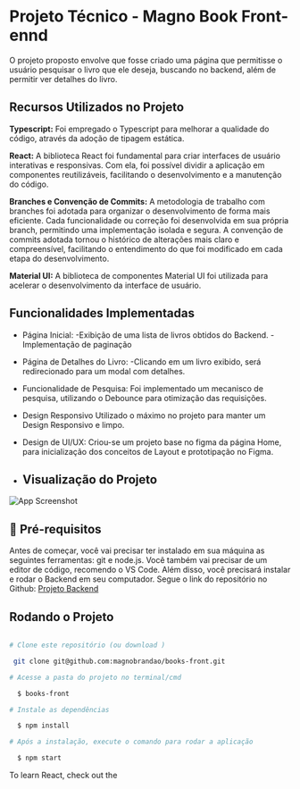 # Projeto Técnico - Magno Book Front-ennd

O projeto proposto envolve que fosse criado uma página que permitisse o usuário pesquisar o livro que ele deseja, buscando no backend, além de permitir ver detalhes do livro.

## Recursos Utilizados no Projeto

**Typescript:** Foi empregado o Typescript para melhorar a qualidade do código, através da adoção de tipagem estática.

**React:** A biblioteca React foi fundamental para criar interfaces de usuário interativas e responsivas. Com ela, foi possível dividir a aplicação em componentes reutilizáveis, facilitando o desenvolvimento e a manutenção do código.

**Branches e Convenção de Commits:** A metodologia de trabalho com branches foi adotada para organizar o desenvolvimento de forma mais eficiente. Cada funcionalidade ou correção foi desenvolvida em sua própria branch, permitindo uma implementação isolada e segura. A convenção de commits adotada tornou o histórico de alterações mais claro e compreensível, facilitando o entendimento do que foi modificado em cada etapa do desenvolvimento.

**Material UI:** A biblioteca de componentes Material UI foi utilizada para acelerar o desenvolvimento da interface de usuário.

## Funcionalidades Implementadas

- Página Inicial:
  -Exibição de uma lista de livros obtidos do Backend.
  -Implementação de paginação

- Página de Detalhes do Livro:
  -Clicando em um livro exibido, será redirecionado para um modal com detalhes.

- Funcionalidade de Pesquisa:
  Foi implementado um mecanisco de pesquisa, utilizando o Debounce para otimização das requisições.

- Design Responsivo
  Utilizado o máximo no projeto para manter um Design Responsivo e limpo.

- Design de UI/UX:
  Criou-se um projeto base no figma da página Home, para inicialização dos conceitos de Layout e prototipação no Figma.

- ## Visualização do Projeto

![App Screenshot](https://imgur.com/a/6DQLmLO)

## 🔗 Pré-requisitos

Antes de começar, você vai precisar ter instalado em sua máquina as seguintes ferramentas: git e node.js. Você também vai precisar de um editor de código, recomendo o VS Code. Além disso, você precisará instalar e rodar o Backend em seu computador. Segue o link do repositório no Github: 
[Projeto Backend](https://github.com/magnobrandao/books-api)

## Rodando o Projeto

```bash

# Clone este repositório (ou download )

 git clone git@github.com:magnobrandao/books-front.git

# Acesse a pasta do projeto no terminal/cmd

  $ books-front

# Instale as dependências

  $ npm install

# Após a instalação, execute o comando para rodar a aplicação

  $ npm start
```


To learn React, check out the 
